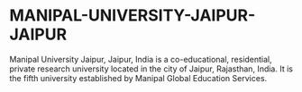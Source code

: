 # MANIPAL-UNIVERSITY-JAIPUR-JAIPUR
Manipal University Jaipur, Jaipur, India is a co-educational, residential, private research university located in the city of Jaipur, Rajasthan, India. It is the fifth university established by Manipal Global Education Services.
